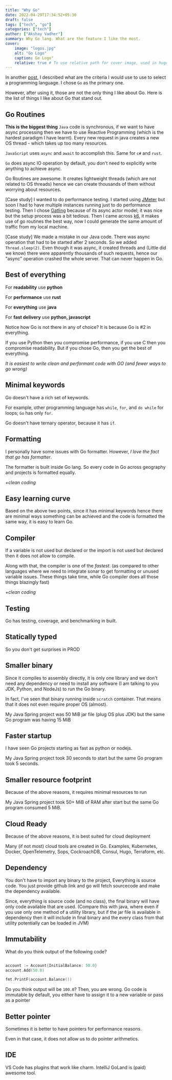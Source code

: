```yaml
---
title: "Why Go"
date: 2022-04-29T17:34:52+05:30
draft: false
tags: ["tech", "go"]
categories: ["tech"]
author: ["Akshay Vadher"]
summary: Why Go lang. What are the feature I like the most.
cover:
    image: "logos.jpg"
    alt: "Go Logo"
    caption: Go Logo"
    relative: true # To use relative path for cover image, used in hugo Page-bundles
---
```


In another [post](/posts/the-programming-language-i-am-excited-to-use/), I described what are the criteria I would use to use to select a programming language. I chose `Go` as the primary one. 

However, after using it, those are not the only thing I like about Go. Here is the list of things I like about Go that stand out. 


## Go Routines
**This is the biggest thing**
`Java` code is synchronous, if we want to have async processing then we have to use Reactive Programming (which is the hardest paradigm I have learnt). Every new request in java creates a new OS thread - which takes up too many resources.

`JavaScript` uses `async` and `await` to accomplish this. Same for `c#` and `rust`. 

`Go` does async IO operation by default, you don't need to explicitly write anything to achieve async. 

Go Routines are awesome. It creates lightweight threads (which are not related to OS threads) hence we can create thousands of them without worrying about resources. 

[Case study]
I wanted to do performance testing. I started using [JMeter](https://jmeter.apache.org/) but soon I had to have multiple instances running just to do performance testing. Then I chose [Gatling](https://gatling.io/) because of its async actor model; it was nice but the setup process was a bit tedious. Then I came across [k6](https://k6.io/), it makes use of go routines the best way, now I could generate the same amount of traffic from my local machine. 

[Case study]
We made a mistake in our Java code. There was async operation that had to be started after 2 seconds. So we added `Thread.sleep(2)`. Even though it was async, it created threads and (Little did we know) there were apparently thousands of such requests, hence our "async" operation crashed the whole server. That can never happen in Go. 

## Best of everything
For **readability** use **python**

For **performance** use **rust**

For **everything** use **java**

For **fast delivery** use **python, javascript**

Notice how Go is not there in any of choice? It is because Go is #2 in everything.

If you use Python then you compromise performance, if you use C then you compromise readability. But if you chose Go, then you get the best of everything.

*It is easiest to write clean and performant code with GO (and fewer ways to go wrong)*

## Minimal keywords
Go doesn't have a rich set of keywords. 

For example, other programming language has `while`, `for`, and `do while` for loops; `Go` has only `for`. 

Go doesn't have ternary operator, because it has `if`. 

## Formatting
I personally have some issues with Go formatter. However, *I love the fact that go has formatter*.

The formatter is built inside Go lang. So every code in Go across geography and projects is formatted equally.

_+clean coding_

## Easy learning curve
Based on the above two points, since it has minimal keywords hence there are minimal ways something can be achieved and the code is formatted the same way, it is easy to learn Go. 

## Compiler
If a variable is not used but declared or the import is not used but declared then it does not allow to compile. 

Along with that, the compiler is one of the *fastest*. (as compared to other languages where we need to integrate sonar to get formatting or unused variable issues. These things take time, while Go compiler does all those things blazingly fast)

_+clean coding_

## Testing
Go has testing, coverage, and benchmarking in built.

## Statically typed
So you don't get surprises in PROD

## Smaller binary
Since it compiles to assembly directly, it is only one library and we don't need any dependency or need to install any software (I am talking to you JDK, Python, and NodeJs) to run the Go binary. 

In fact, I've seen that binary running inside `scratch` container. That means that it does not even require proper OS (almost).

My Java Spring project was 50 MiB jar file (plug OS plus JDK) but the same Go program was having 15 MiB 

## Faster startup
I have seen Go projects starting as fast as python or nodejs.

My Java Spring project took 30 seconds to start but the same Go program took 5 seconds.

## Smaller resource footprint
Because of the above reasons, it requires minimal resources to run

My Java Spring project took 50+ MiB of RAM after start but the same Go program consumed 5 MiB.

## Cloud Ready
Because of the above reasons, it is best suited for cloud deployment

Many (if not most) cloud tools are created in Go. Examples, Kubernetes, Docker, OpenTelemetry, Sops, CockroachDB, Consul, Hugo, Terraform, etc.

## Dependency
You don't have to import any binary to the project, Everything is source code. You just provide github link and go will fetch sourcecode and make the dependency available.

Since, everything is source code (and no class), the final binary will have only code available that are used. (Compare this with java, where even if you use only one method of a utility library, but if the jar file is available in dependency then it will include in final binary and the every class from that utility potentially can be loaded in JVM)

## Immutability
What do you think output of the following code?
```go

account := Account{InitialBalance: 50.0}
account.Add(50.0)

fmt.PrintF(account.Balance())

```

Do you think output will be `100.0`? Then, you are wrong. Go code is immutable by default, you either have to assign it to a new variable or pass as a pointer

## Better pointer
Sometimes it is better to have pointers for performance reasons. 

Even in that case, it does not allow us to do pointer arithmetics. 

## IDE
VS Code has plugins that work like charm. IntelliJ GoLand is (paid) awesome tool. 